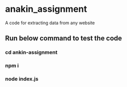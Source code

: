 # anakin_assignment
A code for extracting data from any website

## Run below command to test the code
### cd ankin-assignment
### npm i
### node index.js